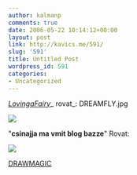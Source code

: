 ```yaml
---
author: kalmanp
comments: true
date: 2006-05-22 10:14:12+00:00
layout: post
link: http://kavics.me/591/
slug: '591'
title: Untitled Post
wordpress_id: 591
categories:
- Uncategorized
---
```


[_LovingaFairy_](http://www.pinavadasz.hu/fuszelet/lovingafairy.php)_ rovat_: DREAMFLY.jpg  





![](http://kavics.freeblog.hu/Files/dreamfly.jpg)




"**csinajja ma vmit blog bazze**" Rovat:




![](http://kavics.freeblog.hu/Files/drawmagic00.png)




[DRAWMAGIC](http://www.pinavadasz.hu/fuszelet/draw.php)



